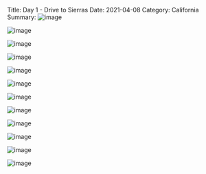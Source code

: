 Title: Day 1 - Drive to Sierras
Date: 2021-04-08
Category: California
Summary: ![image](https://api.pcloud.com/getpubthumb?code=XZsPFsXZhUC3ECK2y5zLB4vnQyvmBJP1RaKV&linkpassword=undefined&size=700x700&crop=0&type=autok)

![image](https://api.pcloud.com/getpubthumb?code=XZogFsXZHEuUQEQ90y8WDzLomMzCYzdPl19X&linkpassword=undefined&size=700x700&crop=0&type=autok)

![image](https://api.pcloud.com/getpubthumb?code=XZXPFsXZNmyo1S4VnlQff5STnEbQIpakMJB&linkpassword=undefined&size=700x700&crop=0&type=autok)

![image](https://api.pcloud.com/getpubthumb?code=XZ0PFsXZIGrPdOUg60zcpx6f2EdY8kqbD517&linkpassword=undefined&size=700x700&crop=0&type=autok)

![image](https://api.pcloud.com/getpubthumb?code=XZ5PFsXZUqvFSrThPyVeS2DpuM5GqX8NXJw7&linkpassword=undefined&size=700x700&crop=0&type=autok)

![image](https://api.pcloud.com/getpubthumb?code=XZ8PFsXZ0YPSCmsbrxRUQTwT4qQUA7nFK3RV&linkpassword=undefined&size=700x700&crop=0&type=autok)

![image](https://api.pcloud.com/getpubthumb?code=XZ8PFsXZ0YPSCmsbrxRUQTwT4qQUA7nFK3RV&linkpassword=undefined&size=700x700&crop=0&type=autok)

![image](https://api.pcloud.com/getpubthumb?code=XZhPFsXZI58NeokAP2u4CyhKThY3BbQt5F87&linkpassword=undefined&size=700x700&crop=0&type=autok)

![image](https://api.pcloud.com/getpubthumb?code=XZSPFsXZlVSb7rQaGtSkXPJ3zuM9Am4BEIQV&linkpassword=undefined&size=700x700&crop=0&type=autok)

![image](https://api.pcloud.com/getpubthumb?code=XZuPFsXZLnMvMqAYbESen7v4KoI1qLCUsT&linkpassword=undefined&size=700x700&crop=0&type=autok)

![image](https://api.pcloud.com/getpubthumb?code=XZsPFsXZhUC3ECK2y5zLB4vnQyvmBJP1RaKV&linkpassword=undefined&size=700x700&crop=0&type=autok)

![image](https://api.pcloud.com/getpubthumb?code=XZTPFsXZ8k1FLHiHwVVHwAtIemlvWyHWijQV&linkpassword=undefined&size=700x700&crop=0&type=autok)


